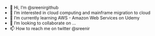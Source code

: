 - 👋 Hi, I’m @sreenirgithub
- 👀 I’m interested in cloud computing and mainframe migration to cloud
- 🌱 I’m currently learning AWS - Amazon Web Services on Udemy
- 💞️ I’m looking to collaborate on ...
- 📫 How to reach me on twitter @sreenir

<!---
sreenirgithub/sreenirgithub is a ✨ special ✨ repository because its `README.md` (this file) appears on your GitHub profile.
You can click the Preview link to take a look at your changes.
--->
